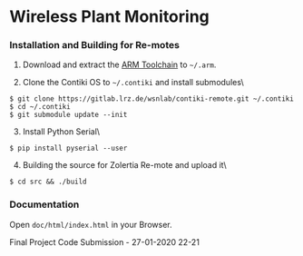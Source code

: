 # Wireless Plant Monitoring

### Installation and Building for Re-motes
1. Download and extract the [ARM Toolchain](https://developer.arm.com/tools-and-software/open-source-software/developer-tools/gnu-toolchain/gnu-rm/downloads) to `~/.arm`.

2. Clone the Contiki OS to `~/.contiki` and install submodules\
```
$ git clone https://gitlab.lrz.de/wsnlab/contiki-remote.git ~/.contiki
$ cd ~/.contiki
$ git submodule update --init
```
3. Install Python Serial\
```
$ pip install pyserial --user
```

4. Building the source for Zolertia Re-mote and upload it\
```
$ cd src && ./build
```
### Documentation
Open `doc/html/index.html` in your Browser.

Final Project Code Submission - 27-01-2020 22-21
